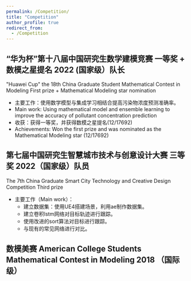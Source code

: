 ```yaml
---
permalink: /Competition/
title: "Competition"
author_profile: true
redirect_from: 
  - /Competition
---
```


## “华为杯”第十八届中国研究生数学建模竞赛 一等奖 + 数模之星提名 2022 (国家级）队长
"Huawei Cup" the 18th China Graduate Student Mathematical Contest in Modeling First prize + Mathematical Modeling star nomination
* 主要工作：使用数学模型与集成学习相结合提高污染物浓度预测准确率。
* Main work: Using mathematical model and ensemble learning to improve the accuracy of pollutant concentration prediction
* 收获：获得一等奖，并获得数模之星提名(12/17692)
* Achievements: Won the first prize and was nominated as the Mathematical Modeling star (12/17692)


## 第七届中国研究生智慧城市技术与创意设计大赛 三等奖 2022（国家级）队员
The 7th China Graduate Smart City Technology and Creative Design Competition Third prize
* 主要工作（Main work）：
  - 建立数据集：使用UE4搭建场景，利用ae制作数据集。
  - 建立卷积lstm网络对目标轨迹进行跟踪。
  - 使用改进的sort算法对目标进行跟踪。
  - 与现有的常见网络进行对比。 
 





## 数模美赛 American College Students Mathematical Contest in Modeling 2018 （国际级）
